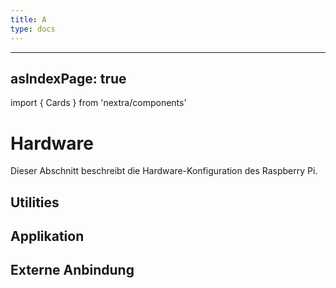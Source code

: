 ```yaml
---
title: A
type: docs
---
```


---
asIndexPage: true
---

import { Cards } from 'nextra/components'

# Hardware

Dieser Abschnitt beschreibt die Hardware-Konfiguration des Raspberry Pi.



## Utilities
<Cards>
    <Cards.Card
        title="WLAN-Access-Point"
        href="/docu/hardware/wlan"
    />
    <Cards.Card
        title="SMB-Server"
        href="/docu/hardware/smb"
    />
    <Cards.Card
        title="Documentation"
        href="/docs/built-ins/steps"
    />
</Cards>

## Applikation


## Externe Anbindung


